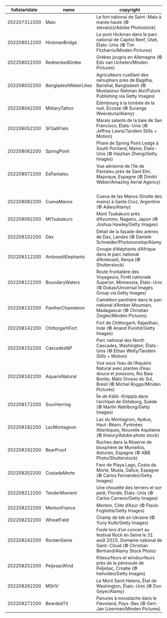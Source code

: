|fullstartdate|name|copyright|title|image|
|--|--|--|--|--|
202207312200|Malo|Le fort national de Saint-Malo à marée haute (© stevanzz/Adobe Photostock)|La capitale corsaire|![](/fr-FR/2022/08/202207312200Malo.jpg)|
202208012200|HickmanBridge|Le pont Hickman dans le parc national de Capitol Reef, Utah, États-Unis (© Tim Fitzharris/Minden Pictures)|La nature au travail|![](/fr-FR/2022/08/202208012200HickmanBridge.jpg)|
202208022200|RedneckedGrebe|Grèbes jougris en Allemagne (© Edo van Uchelen/Minden Pictures)|Plumes changeantes|![](/fr-FR/2022/08/202208022200RedneckedGrebe.jpg)|
202208032200|BangladeshWaterLilies|Agriculteurs cueillant des nénuphars près de Bagdha, Barishal, Bangladesh (© Mustasinur Rahman Alvi/Future Publishing via Getty Images)|Cueillette de nénuphars|![](/fr-FR/2022/08/202208032200BangladeshWaterLilies.jpg)|
202208042200|MilitaryTattoo|Édimbourg à la tombée de la nuit, Écosse (© Suranga Weeratuna/Alamy)|C’est la fête à Édimbourg !|![](/fr-FR/2022/08/202208042200MilitaryTattoo.jpg)|
202208052200|SFSaltFlats|Marais salants de la baie de San Francisco, États-Unis (© Jeffrey Lewis/Tandem Stills + Motion)|De la lave ?|![](/fr-FR/2022/08/202208052200SFSaltFlats.jpg)|
202208062200|SpringPoint|Phare de Spring Point Ledge à South Portland, Maine, États-Unis (© Haizhan Zheng/Getty Images)|De la nécessité des phares|![](/fr-FR/2022/08/202208062200SpringPoint.jpg)|
202208072200|EsPantaleu|Vue aérienne de l’île de Pantaleu près de Sant Elm, Majorque, Espagne (© Dimitri Weber/Amazing Aerial Agency)|À l’abri du vent|![](/fr-FR/2022/08/202208072200EsPantaleu.jpg)|
||||![](/fr-FR/2022/08/.jpg)|
202208082200|CuevaManos|Cueva de las Manos (Grotte des mains) à Santa Cruz, Argentine (© Adwo/Alamy)|Aux mains de la préhistoire|![](/fr-FR/2022/08/202208082200CuevaManos.jpg)|
202208092200|MtTsubakuro|Mont Tsubakuro près d’Azumino, Nagano, Japon (© Joshua Hawley/Getty Images)|En faire des montagnes|![](/fr-FR/2022/08/202208092200MtTsubakuro.jpg)|
202208102200|Dax|Détail de la façade des arènes de Dax, Landes (© Daniele Schneider/Photononstop/Alamy)|La vraie fête|![](/fr-FR/2022/08/202208102200Dax.jpg)|
202208112200|AmboseliElephants|Groupe d’éléphants d’Afrique dans le parc national d’Amboseli, Kenya (© Shutterstock)|Majestueuses créatures|![](/fr-FR/2022/08/202208112200AmboseliElephants.jpg)|
202208122200|BoundaryWaters|Route frontalière des Voyageurs, Forêt nationale Superior, Minnesota, États-Unis (© Dukas/Universal Images Group via Getty Images)|La route des voyageurs|![](/fr-FR/2022/08/202208122200BoundaryWaters.jpg)|
202208132200|PantherChameleon|Caméléon panthère dans le parc national d’Amber Mountain, Madagascar (© Christian Ziegler/Minden Pictures)|Le roi du camouflage|![](/fr-FR/2022/08/202208132200PantherChameleon.jpg)|
202208142200|ChittorgarhFort|Fort de Chittorgarh, Rajasthan, Inde (© Anand Purohit/Getty Images)|Grandeur indienne|![](/fr-FR/2022/08/202208142200ChittorgarhFort.jpg)|
202208152200|CascadesNP|Parc national des North Cascades, Washington, États-Unis (© Ethan Welty/Tandem Stills + Motion)|Océan de montagnes|![](/fr-FR/2022/08/202208152200CascadesNP.jpg)|
202208162200|AquarioNatural|Vue sous l’eau de l’Aquário Natural avec plantes d’eau douce et poissons, Rio Baia Bonito, Mato Grosso do Sul, Brésil (© Michel Roggo/Minden Pictures)|Un aquarium naturel|![](/fr-FR/2022/08/202208162200AquarioNatural.jpg)|
202208172200|SourHerring|Île de Källö-Knippla dans l’archipel de Göteborg, Suède (© Martin Wahlborg/Getty Images)|Gastronomie suédoise|![](/fr-FR/2022/08/202208172200SourHerring.jpg)|
202208182200|LacMontagnon|Lac du Montagnon, Aydius, Haut-Béarn, Pyrénées Atlantiques, Nouvelle Aquitaine (© thieury/Adobe photo stock)|Un cœur qui se mérite|![](/fr-FR/2022/08/202208182200LacMontagnon.jpg)|
202208192200|BearProof|Ruches dans la Réserve de biosphère de Muniellos, Asturies, Espagne  (© ABB Photo/Shutterstock)|Bien gardées !|![](/fr-FR/2022/08/202208192200BearProof.jpg)|
202208202200|CostadaMorte|Faro de Playa Lago, Costa da Morte, Muxía, Galice, Espagne (© Carlos Fernandez/Getty Images)|Lumière dans la nuit|![](/fr-FR/2022/08/202208202200CostadaMorte.jpg)|
202208212200|TenderMoment|Une chouette des terriers et son petit, Floride, États-Unis (© Carlos Carreno/Getty Images)|Squatteuse du monde aviaire|![](/fr-FR/2022/08/202208212200TenderMoment.jpg)|
202208222200|MentonFrance|Menton, Côte d’Azur (© Flavio Foglietta/Getty Images)|La ville du citron|![](/fr-FR/2022/08/202208222200MentonFrance.jpg)|
202208232200|WheatField|Champ de blé en Ukraine (© Yuriy Kulik/Getty Images)|Pour la liberté|![](/fr-FR/2022/08/202208232200WheatField.jpg)|
202208242200|RockenSeine|Foule lors d’un concert au festival Rock en Seine le 31 août 2015, Domaine national de Saint-Cloud (© Christian Bertrand/Alamy Stock Photo)|Musique maestro !|![](/fr-FR/2022/08/202208242200RockenSeine.jpg)|
202208252200|PeljesacWind|Kitesurfeurs et windsurfeurs près de la péninsule de Pelješac, Croatie (© helivideo/Getty Images)|L’art de la glisse|![](/fr-FR/2022/08/202208252200PeljesacWind.jpg)|
202208262200|MSHV|Le Mont Saint Helens, État de Washington, États-Unis (© Don Geyer/Alamy)|Géant endormi|![](/fr-FR/2022/08/202208262200MSHV.jpg)|
202208272200|BeardedTit|Panures à moustache dans le Flevoland, Pays-Bas (© Gert-Jan IJzerman/Minden Pictures)|Hors de l’eau|![](/fr-FR/2022/08/202208272200BeardedTit.jpg)|
